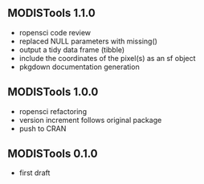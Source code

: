 ## MODISTools 1.1.0

* ropensci code review
* replaced NULL parameters with missing()
* output a tidy data frame (tibble)
* include the coordinates of the pixel(s) as an sf object
* pkgdown documentation generation

## MODISTools 1.0.0

* ropensci refactoring
* version increment follows original package
* push to CRAN

## MODISTools 0.1.0

* first draft
